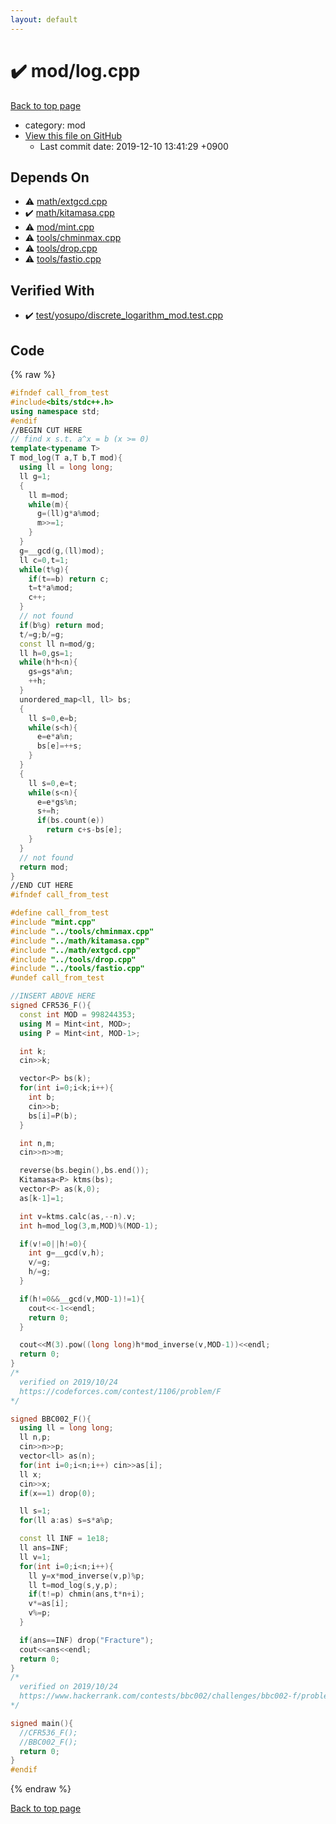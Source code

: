 ```yaml
---
layout: default
---
```


<!-- mathjax config similar to math.stackexchange -->
<script type="text/javascript" async
  src="https://cdnjs.cloudflare.com/ajax/libs/mathjax/2.7.5/MathJax.js?config=TeX-MML-AM_CHTML">
</script>
<script type="text/x-mathjax-config">
  MathJax.Hub.Config({
    TeX: { equationNumbers: { autoNumber: "AMS" }},
    tex2jax: {
      inlineMath: [ ['$','$'] ],
      processEscapes: true
    },
    "HTML-CSS": { matchFontHeight: false },
    displayAlign: "left",
    displayIndent: "2em"
  });
</script>

<script type="text/javascript" src="https://cdnjs.cloudflare.com/ajax/libs/jquery/3.4.1/jquery.min.js"></script>
<script src="https://cdn.jsdelivr.net/npm/jquery-balloon-js@1.1.2/jquery.balloon.min.js" integrity="sha256-ZEYs9VrgAeNuPvs15E39OsyOJaIkXEEt10fzxJ20+2I=" crossorigin="anonymous"></script>
<script type="text/javascript" src="../../assets/js/copy-button.js"></script>
<link rel="stylesheet" href="../../assets/css/copy-button.css" />


# :heavy_check_mark: mod/log.cpp
<a href="../../index.html">Back to top page</a>

* category: mod
* <a href="{{ site.github.repository_url }}/blob/master/mod/log.cpp">View this file on GitHub</a>
    - Last commit date: 2019-12-10 13:41:29 +0900




## Depends On
* :warning: <a href="../math/extgcd.cpp.html">math/extgcd.cpp</a>
* :heavy_check_mark: <a href="../math/kitamasa.cpp.html">math/kitamasa.cpp</a>
* :warning: <a href="mint.cpp.html">mod/mint.cpp</a>
* :warning: <a href="../tools/chminmax.cpp.html">tools/chminmax.cpp</a>
* :warning: <a href="../tools/drop.cpp.html">tools/drop.cpp</a>
* :warning: <a href="../tools/fastio.cpp.html">tools/fastio.cpp</a>


## Verified With
* :heavy_check_mark: <a href="../../verify/test/yosupo/discrete_logarithm_mod.test.cpp.html">test/yosupo/discrete_logarithm_mod.test.cpp</a>


## Code
{% raw %}
```cpp
#ifndef call_from_test
#include<bits/stdc++.h>
using namespace std;
#endif
//BEGIN CUT HERE
// find x s.t. a^x = b (x >= 0)
template<typename T>
T mod_log(T a,T b,T mod){
  using ll = long long;
  ll g=1;
  {
    ll m=mod;
    while(m){
      g=(ll)g*a%mod;
      m>>=1;
    }
  }
  g=__gcd(g,(ll)mod);
  ll c=0,t=1;
  while(t%g){
    if(t==b) return c;
    t=t*a%mod;
    c++;
  }
  // not found
  if(b%g) return mod;
  t/=g;b/=g;
  const ll n=mod/g;
  ll h=0,gs=1;
  while(h*h<n){
    gs=gs*a%n;
    ++h;
  }
  unordered_map<ll, ll> bs;
  {
    ll s=0,e=b;
    while(s<h){
      e=e*a%n;
      bs[e]=++s;
    }
  }
  {
    ll s=0,e=t;
    while(s<n){
      e=e*gs%n;
      s+=h;
      if(bs.count(e))
        return c+s-bs[e];
    }
  }
  // not found
  return mod;
}
//END CUT HERE
#ifndef call_from_test

#define call_from_test
#include "mint.cpp"
#include "../tools/chminmax.cpp"
#include "../math/kitamasa.cpp"
#include "../math/extgcd.cpp"
#include "../tools/drop.cpp"
#include "../tools/fastio.cpp"
#undef call_from_test

//INSERT ABOVE HERE
signed CFR536_F(){
  const int MOD = 998244353;
  using M = Mint<int, MOD>;
  using P = Mint<int, MOD-1>;

  int k;
  cin>>k;

  vector<P> bs(k);
  for(int i=0;i<k;i++){
    int b;
    cin>>b;
    bs[i]=P(b);
  }

  int n,m;
  cin>>n>>m;

  reverse(bs.begin(),bs.end());
  Kitamasa<P> ktms(bs);
  vector<P> as(k,0);
  as[k-1]=1;

  int v=ktms.calc(as,--n).v;
  int h=mod_log(3,m,MOD)%(MOD-1);

  if(v!=0||h!=0){
    int g=__gcd(v,h);
    v/=g;
    h/=g;
  }

  if(h!=0&&__gcd(v,MOD-1)!=1){
    cout<<-1<<endl;
    return 0;
  }

  cout<<M(3).pow((long long)h*mod_inverse(v,MOD-1))<<endl;
  return 0;
}
/*
  verified on 2019/10/24
  https://codeforces.com/contest/1106/problem/F
*/

signed BBC002_F(){
  using ll = long long;
  ll n,p;
  cin>>n>>p;
  vector<ll> as(n);
  for(int i=0;i<n;i++) cin>>as[i];
  ll x;
  cin>>x;
  if(x==1) drop(0);

  ll s=1;
  for(ll a:as) s=s*a%p;

  const ll INF = 1e18;
  ll ans=INF;
  ll v=1;
  for(int i=0;i<n;i++){
    ll y=x*mod_inverse(v,p)%p;
    ll t=mod_log(s,y,p);
    if(t!=p) chmin(ans,t*n+i);
    v*=as[i];
    v%=p;
  }

  if(ans==INF) drop("Fracture");
  cout<<ans<<endl;
  return 0;
}
/*
  verified on 2019/10/24
  https://www.hackerrank.com/contests/bbc002/challenges/bbc002-f/problem
*/

signed main(){
  //CFR536_F();
  //BBC002_F();
  return 0;
}
#endif

```
{% endraw %}

<a href="../../index.html">Back to top page</a>

